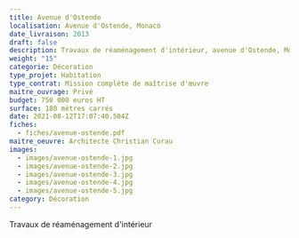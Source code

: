 ```yaml
---
title: Avenue d'Ostende
localisation: Avenue d'Ostende, Monaco
date_livraison: 2013
draft: false
description: Travaux de réaménagement d'intérieur, avenue d'Ostende, Monaco.
weight: "15"
categorie: Décoration
type_projet: Habitation
type_contrat: Mission complète de maîtrise d'œuvre
maitre_ouvrage: Privé
budget: 750 000 euros HT
surface: 180 mètres carrés
date: 2021-08-12T17:07:40.504Z
fiches:
  - fiches/avenue-ostende.pdf
maitre_oeuvre: Architecte Christian Curau
images:
  - images/avenue-ostende-1.jpg
  - images/avenue-ostende-2.jpg
  - images/avenue-ostende-3.jpg
  - images/avenue-ostende-4.jpg
  - images/avenue-ostende-5.jpg
category: Décoration
---
```

Travaux de réaménagement d'intérieur
